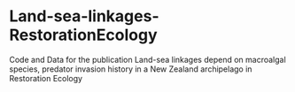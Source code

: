 # Land-sea-linkages-RestorationEcology
Code and Data for the publication Land-sea linkages depend on macroalgal species, predator invasion history in a New Zealand archipelago in Restoration Ecology
